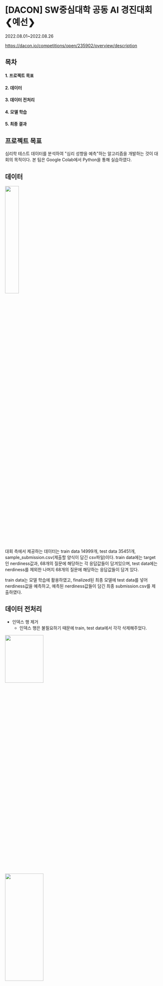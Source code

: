 # [DACON] SW중심대학 공동 AI 경진대회 ❮예선❯
2022.08.01~2022.08.26 

https://dacon.io/competitions/open/235902/overview/description

## 목차
#### 1. 프로젝트 목표
#### 2. 데이터
#### 3. 데이터 전처리
#### 4. 모델 학습
#### 5. 최종 결과
## 프로젝트 목표
심리학 테스트 데이터를 분석하여 "심리 성향을 예측"하는 알고리즘을 개발하는 것이 대회의 목적이다. 본 팀은 Google Colab에서 Python을 통해 실습하였다. 
## 데이터
<img src = "https://user-images.githubusercontent.com/88043302/189008469-81f0fbe9-def2-41c7-83dc-6e70f4fd794f.png" width="30%" height="30%">

대회 측에서 제공하는 데이터는 train data 14999개, test data 35451개, sample_submission.csv(제출할 양식이 담긴 csv파일)이다. train data에는 target인 nerdiness값과,  68개의 질문에 해당하는 각 응답값들이 담겨있으며, test data에는 nerdiness를 제외한 나머지 68개의 질문에 해당하는 응답값들이 담겨 있다. 

train data는 모델 학습에 활용하였고, finalized된 최종 모델에 test data를 넣어 nerdiness값을 예측하고, 예측된 nerdiness값들이 담긴 최종 submission.csv를 제출하였다. 

## 데이터 전처리  
- 인덱스 행 제거 
  - 인덱스 행은 불필요하기 때문에 train, test data에서 각각 삭제해주었다.
<img src = "https://user-images.githubusercontent.com/88043302/189054832-0b579724-de73-49ff-9ec0-7abdf617cbf9.png" width = "50%" height = "20%">
<img src = "https://user-images.githubusercontent.com/88043302/189053827-27ae377f-6a66-49b2-bb42-f267cc71d269.png" width="50%" height="30%">

- 이상치 제거
  - IQR 이상치 탐지: introelapse, testelapse, surveyelapse의 이상치 탐지 및 제거를 수행하였다.
 <img src = "https://user-images.githubusercontent.com/88043302/189055233-414f2079-65ae-4a19-8e32-5dfb610e2afb.png" width = "60%" height = "60%">
 
  - familysize와 age에 이상치가 존재하지만, IQR로 해결되지 않았다. 따라서, familysize는 11명 미만인 데이터만 남기고, age는 120살 미만인 데이터만 남기는 방식으로 이상치를 제거하였다. 
- null data 채우기
  - Q1~26에 해당하는 응답이 모두 비어있는 8개의 행은 전부 삭제하였다.
  - 나머지 null data는 해당 열의 평균을 반올림하여 채웠다. 
- age 범주화
  - 연속형 변수인 age를 10살 단위로 범주화하였다. 
- 몇몇 feature 열 삭제
  - urban, gender, voted, ASD, married, hand, engnat, VCL1~16의 특성 중요도가 낮다고 판단하여 모델 성능을 높이기 위해 해당 열을 삭제하였다.  

## 모델 학습
1. 전처리 과정을 마친 train data를 sklearn의 train_test_split 를 통해 train, test data로 랜덤하게 나눠준다. 
2. compare_models 함수를 통해 정확도(Accuracy)를 기준으로 앙상블시킬 상위 3개의 모델을 선정하였다. 그 결과 Random Forest Classifier, Extra Trees Classifier, Light Gradient Boosting Machine(LGBM)이 선정되었고, 성능 향상을 위해 각각의 모델을 tune_model함수를 통해 튜닝을 시켜주었다. 
3. 튜닝 완료한 3개의 모델 블랜딩을 진행하고, 최종 모델 학습을 진행하였다. 

## 최종 결과
##### final_test_df


## 보완할 
